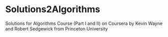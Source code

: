 Solutions2Algorithms
====================

Solutions for Algorithms Course (Part I and II) on Coursera by Kevin Wayne and Robert Sedgewick from Princeton University

